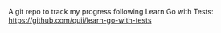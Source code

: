 A git repo to track my progress following Learn Go with Tests: https://github.com/quii/learn-go-with-tests
